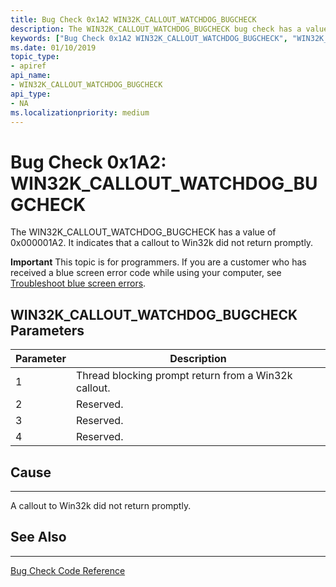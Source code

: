```yaml
---
title: Bug Check 0x1A2 WIN32K_CALLOUT_WATCHDOG_BUGCHECK
description: The WIN32K_CALLOUT_WATCHDOG_BUGCHECK bug check has a value of 0x000001A2. It indicates that a callout to Win32k did not return promptly.
keywords: ["Bug Check 0x1A2 WIN32K_CALLOUT_WATCHDOG_BUGCHECK", "WIN32K_CALLOUT_WATCHDOG_BUGCHECK"]
ms.date: 01/10/2019
topic_type:
- apiref
api_name:
- WIN32K_CALLOUT_WATCHDOG_BUGCHECK
api_type:
- NA
ms.localizationpriority: medium
---
```


# Bug Check 0x1A2: WIN32K\_CALLOUT\_WATCHDOG\_BUGCHECK

The WIN32K\_CALLOUT\_WATCHDOG\_BUGCHECK has a value of 0x000001A2.  It indicates that a callout to Win32k did not return promptly.

**Important** This topic is for programmers. If you are a customer who has received a blue screen error code while using your computer, see [Troubleshoot blue screen errors](https://windows.microsoft.com/windows-10/troubleshoot-blue-screen-errors).
 

## WIN32K\_CALLOUT\_WATCHDOG\_BUGCHECK Parameters

|Parameter|Description|
|--- |--- |
|1| Thread blocking prompt return from a Win32k callout.|
|2| Reserved.|
|3| Reserved.|
|4| Reserved. |


## Cause
-----

A callout to Win32k did not return promptly.


## See Also
----------

[Bug Check Code Reference](bug-check-code-reference2.md)

